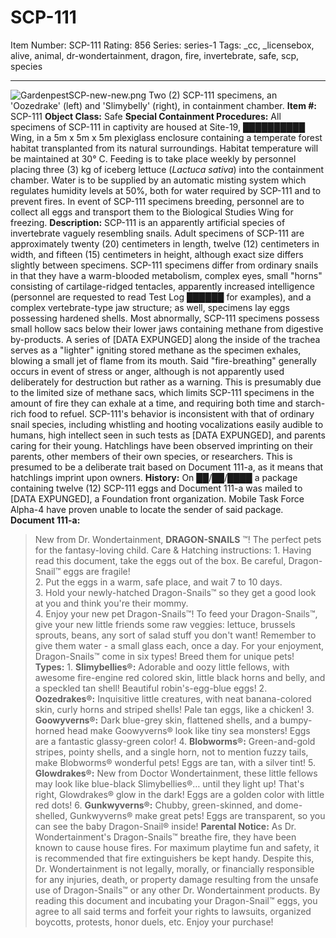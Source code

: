 # SCP-111
Item Number: SCP-111
Rating: 856
Series: series-1
Tags: _cc, _licensebox, alive, animal, dr-wondertainment, dragon, fire, invertebrate, safe, scp, species

---

![GardenpestSCP-new-new.png](https://scp-wiki.wdfiles.com/local--files/scp-111/GardenpestSCP-new-new.png)
Two (2) SCP-111 specimens, an 'Oozedrake' (left) and 'Slimybelly' (right), in containment chamber.
**Item #:** SCP-111
**Object Class:** Safe
**Special Containment Procedures:** All specimens of SCP-111 in captivity are housed at Site-19, ██████████ Wing, in a 5m x 5m x 5m plexiglass enclosure containing a temperate forest habitat transplanted from its natural surroundings. Habitat temperature will be maintained at 30° C. Feeding is to take place weekly by personnel placing three (3) kg of iceberg lettuce (_Lactuca sativa_) into the containment chamber. Water is to be supplied by an automatic misting system which regulates humidity levels at 50%, both for water required by SCP-111 and to prevent fires. In event of SCP-111 specimens breeding, personnel are to collect all eggs and transport them to the Biological Studies Wing for freezing.
**Description:** SCP-111 is an apparently artificial species of invertebrate vaguely resembling snails. Adult specimens of SCP-111 are approximately twenty (20) centimeters in length, twelve (12) centimeters in width, and fifteen (15) centimeters in height, although exact size differs slightly between specimens. SCP-111 specimens differ from ordinary snails in that they have a warm-blooded metabolism, complex eyes, small "horns" consisting of cartilage-ridged tentacles, apparently increased intelligence (personnel are requested to read Test Log ██████ for examples), and a complex vertebrate-type jaw structure; as well, specimens lay eggs possessing hardened shells.
Most abnormally, SCP-111 specimens possess small hollow sacs below their lower jaws containing methane from digestive by-products. A series of [DATA EXPUNGED] along the inside of the trachea serves as a "lighter" igniting stored methane as the specimen exhales, blowing a small jet of flame from its mouth. Said "fire-breathing" generally occurs in event of stress or anger, although is not apparently used deliberately for destruction but rather as a warning. This is presumably due to the limited size of methane sacs, which limits SCP-111 specimens in the amount of fire they can exhale at a time, and requiring both time and starch-rich food to refuel.
SCP-111's behavior is inconsistent with that of ordinary snail species, including whistling and hooting vocalizations easily audible to humans, high intellect seen in such tests as [DATA EXPUNGED], and parents caring for their young. Hatchlings have been observed imprinting on their parents, other members of their own species, or researchers. This is presumed to be a deliberate trait based on Document 111-a, as it means that hatchlings imprint upon owners.
**History:** On ██/██/████ a package containing twelve (12) SCP-111 eggs and Document 111-a was mailed to [DATA EXPUNGED], a Foundation front organization. Mobile Task Force Alpha-4 have proven unable to locate the sender of said package.
**Document 111-a:**
> New from Dr. Wondertainment, **DRAGON-SNAILS** ™!
> The perfect pets for the fantasy-loving child.
> Care & Hatching instructions:
> 1\. Having read this document, take the eggs out of the box. Be careful, Dragon-Snail™ eggs are fragile!  
>  2\. Put the eggs in a warm, safe place, and wait 7 to 10 days.  
>  3\. Hold your newly-hatched Dragon-Snails™ so they get a good look at you and think you're their mommy.  
>  4\. Enjoy your new pet Dragon-Snails™!
> To feed your Dragon-Snails™, give your new little friends some raw veggies: lettuce, brussels sprouts, beans, any sort of salad stuff you don't want! Remember to give them water - a small glass each, once a day.
> For your enjoyment, Dragon-Snails™ come in six types! Breed them for unique pets!
> **Types:**
> 1\. **Slimybellies®:** Adorable and oozy little fellows, with awesome fire-engine red colored skin, little black horns and belly, and a speckled tan shell! Beautiful robin's-egg-blue eggs!
> 2\. **Oozedrakes®:** Inquisitive little creatures, with neat banana-colored skin, curly horns and striped shells! Pale tan eggs, like a chicken!
> 3\. **Goowyverns®:** Dark blue-grey skin, flattened shells, and a bumpy-horned head make Goowyverns® look like tiny sea monsters! Eggs are a fantastic glassy-green color!
> 4\. **Blobworms®:** Green-and-gold stripes, pointy shells, and a single horn, not to mention fuzzy tails, make Blobworms® wonderful pets! Eggs are tan, with a silver tint!
> 5\. **Glowdrakes®:** New from Doctor Wondertainment, these little fellows may look like blue-black Slimybellies®… until they light up! That's right, Glowdrakes® glow in the dark! Eggs are a golden color with little red dots!
> 6\. **Gunkwyverns®:** Chubby, green-skinned, and dome-shelled, Gunkwyverns® make great pets! Eggs are transparent, so you can see the baby Dragon-Snail® inside!
> **Parental Notice:** As Dr. Wondertainment's Dragon-Snails™ breathe fire, they have been known to cause house fires. For maximum playtime fun and safety, it is recommended that fire extinguishers be kept handy. Despite this, Dr. Wondertainment is not legally, morally, or financially responsible for any injuries, death, or property damage resulting from the unsafe use of Dragon-Snails™ or any other Dr. Wondertainment products.
> By reading this document and incubating your Dragon-Snail™ eggs, you agree to all said terms and forfeit your rights to lawsuits, organized boycotts, protests, honor duels, etc.
> Enjoy your purchase!